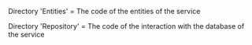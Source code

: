 Directory 'Entities' = The code of the entities of the service


Directory 'Repository' = The code of the interaction with the database of the service
